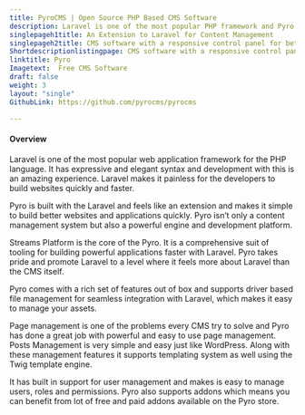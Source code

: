 ```yaml
---
title: PyroCMS | Open Source PHP Based CMS Software
description: Laravel is one of the most popular PHP framework and Pyro is content management software built on top of Laravel. Build websites and web apps faster with Pyro.
singlepageh1title: An Extension to Laravel for Content Management
singlepageh2title: CMS software with a responsive control panel for better management of content for your website. Build multilingual websites with builtin localization support.
Shortdescriptionlistingpage: CMS software with a responsive control panel for better management of content for your website. Build multilingual websites with builtin localization support.
linktitle: Pyro
Imagetext:  Free CMS Software 
draft: false
weight: 3
layout: "single"
GithubLink: https://github.com/pyrocms/pyrocms

---
```


#### Overview

Laravel is one of the most popular web application framework for the PHP language. It has expressive and elegant syntax and development with this is an amazing experience. Laravel makes it painless for the developers to build websites quickly and faster.

Pyro is built with the Laravel and feels like an extension and makes it simple to build better websites and applications quickly. Pyro isn’t only a content management system but also a powerful engine and development platform.

Streams Platform is the core of the Pyro. It is a comprehensive suit of tooling for building powerful applications faster with Laravel. Pyro takes pride and promote Laravel to a level where it feels more about Laravel than the CMS itself.

Pyro comes with a rich set of features out of box and supports driver based file management for seamless integration with Laravel, which makes it easy to manage your assets.

Page management is one of the problems every CMS try to solve and Pyro has done a great job with powerful and easy to use page management. Posts Management is very simple and easy just like WordPress. Along with these management features it supports templating system as well using the Twig template engine.

It has built in support for user management and makes is easy to manage users, roles and permissions. Pyro also supports addons which means you can benefit from lot of free and paid addons available on the Pyro store.